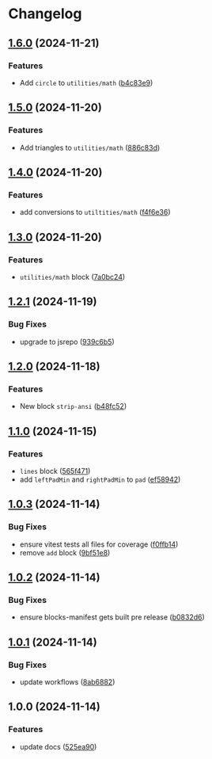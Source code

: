 # Changelog

## [1.6.0](https://github.com/ieedan/std/compare/v1.5.0...v1.6.0) (2024-11-21)


### Features

* Add `circle` to `utilities/math` ([b4c83e9](https://github.com/ieedan/std/commit/b4c83e93554bbbcc61b8a973f981a689ec26ded3))

## [1.5.0](https://github.com/ieedan/std/compare/v1.4.0...v1.5.0) (2024-11-20)


### Features

* Add triangles to `utilities/math` ([886c83d](https://github.com/ieedan/std/commit/886c83de13a0665d409023b8c28291da108bbd73))

## [1.4.0](https://github.com/ieedan/std/compare/v1.3.0...v1.4.0) (2024-11-20)


### Features

* add conversions to `utiltities/math` ([f4f6e36](https://github.com/ieedan/std/commit/f4f6e363cb3ca7aa8fce50a97bb09575c74a0626))

## [1.3.0](https://github.com/ieedan/std/compare/v1.2.1...v1.3.0) (2024-11-20)


### Features

* `utilities/math` block ([7a0bc24](https://github.com/ieedan/std/commit/7a0bc2416df1696593702f8527586bab29c20eeb))

## [1.2.1](https://github.com/ieedan/std/compare/v1.2.0...v1.2.1) (2024-11-19)


### Bug Fixes

* upgrade to jsrepo ([939c6b5](https://github.com/ieedan/std/commit/939c6b5f9f349e61f63b55e9de4a1f310054384d))

## [1.2.0](https://github.com/ieedan/std/compare/v1.1.0...v1.2.0) (2024-11-18)


### Features

* New block `strip-ansi` ([b48fc52](https://github.com/ieedan/std/commit/b48fc527c6f18cac61a60c4265fd2247d73c9ac8))

## [1.1.0](https://github.com/ieedan/std/compare/v1.0.3...v1.1.0) (2024-11-15)


### Features

* `lines` block ([565f471](https://github.com/ieedan/std/commit/565f471e95a39ec4bf27f0722a650c39d8024bbc))
* add `leftPadMin` and `rightPadMin` to `pad` ([ef58942](https://github.com/ieedan/std/commit/ef5894250405be8eee6b9ea4c59991c6a03315c5))

## [1.0.3](https://github.com/ieedan/std/compare/v1.0.2...v1.0.3) (2024-11-14)


### Bug Fixes

* ensure vitest tests all files for coverage ([f0ffb14](https://github.com/ieedan/std/commit/f0ffb1477412874b8d8a83008c838f13c20f016c))
* remove `add` block ([9bf51e8](https://github.com/ieedan/std/commit/9bf51e87f938e1f16d32ec867269884d578b30ba))

## [1.0.2](https://github.com/ieedan/std/compare/v1.0.1...v1.0.2) (2024-11-14)


### Bug Fixes

* ensure blocks-manifest gets built pre release ([b0832d6](https://github.com/ieedan/std/commit/b0832d6fb37b86de29576367c28643ab5aa78e82))

## [1.0.1](https://github.com/ieedan/std/compare/v1.0.0...v1.0.1) (2024-11-14)


### Bug Fixes

* update workflows ([8ab6882](https://github.com/ieedan/std/commit/8ab6882fccbab94c6e5b71fd967154be2cba7161))

## 1.0.0 (2024-11-14)


### Features

* update docs ([525ea90](https://github.com/ieedan/std/commit/525ea904ca64dab143f44e536f56cc797218e86c))
